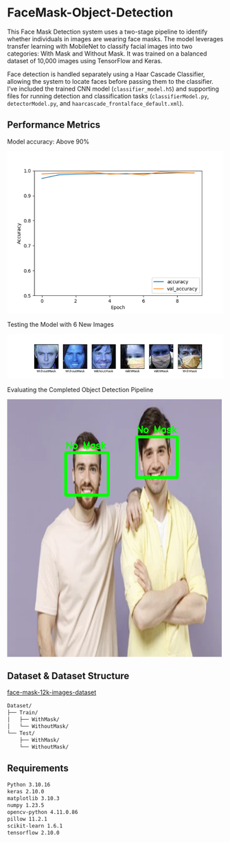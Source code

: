 # FaceMask-Object-Detection
This Face Mask Detection system uses a two-stage pipeline to identify whether individuals in images are wearing face masks. The model leverages transfer learning with MobileNet to classify facial images into two categories: With Mask and Without Mask. It was trained on a balanced dataset of 10,000 images using TensorFlow and Keras.

Face detection is handled separately using a Haar Cascade Classifier, allowing the system to locate faces before passing them to the classifier. I’ve included the trained CNN model (`classifier_model.h5`) and supporting files for running detection and classification tasks (`classifierModel.py`, `detectorModel.py`, and `haarcascade_frontalface_default.xml`).

## Performance Metrics
Model accuracy: Above 90%

![alt text](Support/Figure_1.png)

Testing the Model with 6 New Images

![alt text](Support/Figure_2.png)

Evaluating the Completed Object Detection Pipeline

![alt text](Support/Figure_3.png)

## Dataset & Dataset Structure
[face-mask-12k-images-dataset](https://www.kaggle.com/datasets/ashishjangra27/face-mask-12k-images-dataset/code?datasetId=675484&sortBy=voteCount)

```
Dataset/
├── Train/
│   ├── WithMask/
│   └── WithoutMask/
└── Test/
    ├── WithMask/
    └── WithoutMask/
```

## Requirements
```
Python 3.10.16 
keras 2.10.0
matplotlib 3.10.3
numpy 1.23.5
opencv-python 4.11.0.86
pillow 11.2.1
scikit-learn 1.6.1
tensorflow 2.10.0
```
